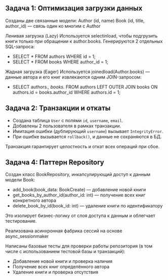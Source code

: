 ## Задача 1: Оптимизация загрузки данных
Созданы две связанные модели:
Author (id, name)
Book (id, title, author_id) — связь один ко многим с Author

Ленивая загрузка (Lazy)
Используется selectinload, чтобы подгрузить книги только при обращении к author.books. Генерируются 2 отдельных SQL-запроса:
- SELECT * FROM authors WHERE id = 1;
- SELECT * FROM books WHERE author_id = 1;

Жадная загрузка (Eager)
Используется joinedload(Author.books) — данные автора и его книг извлекаются одним JOIN-запросом:
- SELECT authors.*, books.* 
FROM authors LEFT OUTER JOIN books ON authors.id = books.author_id 
WHERE authors.id = 1;

## Задача 2: Транзакции и откаты

- Создана таблица `User` с полями `id`, `username`, `email`.
- Добавлены 2 пользователя в рамках транзакции.
- Имитация ошибки (дублирующий `username`) вызывает `IntegrityError`.
- При ошибке вызывается `rollback()`, и данные не сохраняются в БД.

Транзакция гарантирует целостность и откат всех операций при сбое.

## Задача 4: Паттерн Repository
Создан класс BookRepository, инкапсулирующий доступ к данным модели Book:
- add_book(book_data: BookCreate) — добавление новой книги
- get_books_by_author_id(author_id: int) — получение всех книг конкретного автора
- delete_book_by_id(book_id: int) — удаление книги по идентификатору

Это изолирует бизнес-логику от слоя доступа к данным и облегчает тестирование.

Реализована асинхронная фабрика сессий на основе async_sessionmaker

Написаны базовые тесты для проверки работы репозитория (в том числе с использованием тестовой базы и транзакций):
- Добавление новой книги и проверка наличия
- Получение всех книг определённого автора
- Удаление книги и проверка отсутствия